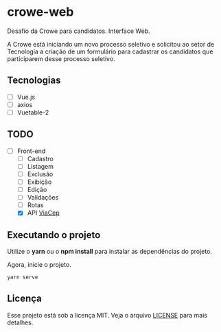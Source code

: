 # crowe-web
Desafio da Crowe para candidatos. Interface Web.

A Crowe está iniciando um novo processo seletivo e solicitou ao setor de Tecnologia a criação de um formulário para cadastrar os candidatos que participarem desse processo seletivo.

## Tecnologias
- [ ] Vue.js
- [ ] axios
- [ ] Vuetable-2

## TODO
- [ ] Front-end
  - [ ] Cadastro
  - [ ] Listagem
  - [ ] Exclusão
  - [ ] Exibição
  - [ ] Edição
  - [ ] Validações
  - [ ] Rotas
  - [x] API [ViaCep](https://viacep.com.br/)

## Executando o projeto
Utilize o **yarn** ou o **npm install** para instalar as dependências do projeto.

Agora, inicie o projeto.
```cl
yarn serve
```

## Licença
Esse projeto está sob a licença MIT. Veja o arquivo [LICENSE](LICENSE) para mais detalhes.